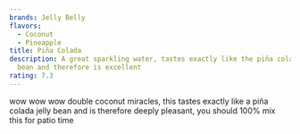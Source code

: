 ```yaml
---
brands: Jelly Belly
flavors:
  - Coconut
  - Pineapple
title: Piña Colada
description: A great sparkling water, tastes exactly like the piña colada jelly
  bean and therefore is excellent
rating: 7.3
---
```

wow wow wow double coconut miracles, this tastes exactly like a piña colada jelly bean and is therefore deeply pleasant, you should 100% mix this for patio time